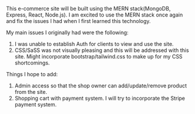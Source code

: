 This e-commerce site will be built using the MERN stack(MongoDB, Express, React, Node.js). I am excited to use the MERN stack once again and fix the issues I had when I first learned this technology.

My main issues I originally had were the following:

1) I was unable to establish Auth for clients to view and use the site. 
2) CSS/SaSS was not visually pleasing and this will be addressed with this site. Might incorporate bootstrap/tailwind.css to make up for my CSS shortcomings.

Things I hope to add:

1) Admin access so that the shop owner can add/update/remove product from the site.
2) Shopping cart with payment system. I will try to incorporate the Stripe payment system. 

